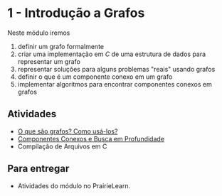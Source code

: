 # 1 - Introdução a Grafos

Neste módulo iremos 

1. definir um grafo formalmente
2. criar uma implementação em *C* de uma estrutura de dados para representar um grafo
3. representar soluções para alguns problemas "reais" usando grafos
4. definir o que é um componente conexo em um grafo
5. implementar algoritmos para encontrar componentes conexos em grafos

## Atividades

- [O que são grafos? Como usá-los?](intro.md)
- [Componentes Conexos e Busca em Profundidade](componentes.md)
- Compilação de Arquivos em C

## Para entregar

- Atividades do módulo no PrairieLearn.
